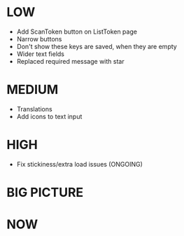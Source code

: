 # LOW

* Add ScanToken button on ListToken page
* Narrow buttons
* Don't show these keys are saved, when they are empty
* Wider text fields
* Replaced required message with star

# MEDIUM

* Translations
* Add icons to text input

# HIGH

* Fix stickiness/extra load issues (ONGOING)

# BIG PICTURE


# NOW
